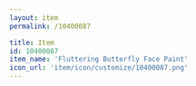 ```yaml
---
layout: item
permalink: /10400087

title: Item
id: 10400087
item_name: 'Fluttering Butterfly Face Paint'
icon_url: 'item/icon/customize/10400087.png'
---
```


